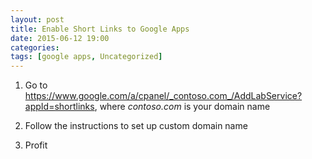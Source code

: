 ```yaml
---
layout: post
title: Enable Short Links to Google Apps
date: 2015-06-12 19:00
categories: 
tags: [google apps, Uncategorized]
---
```


1. Go to https://www.google.com/a/cpanel/_contoso.com_/AddLabService?appId=shortlinks, where _contoso.com_ is your domain name

1. Follow the instructions to set up custom domain name

1. Profit